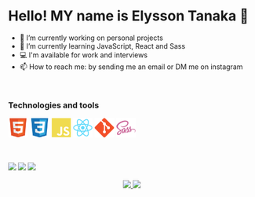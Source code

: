 # Hello! MY name is Elysson Tanaka 👋

- 🔭 I’m currently working on personal projects
- 🌱 I’m currently learning JavaScript, React and Sass
- 💻 I'm available for work and interviews
- 📫 How to reach me: by sending me an email or DM me on instagram
<br>

### Technologies and tools
<div style="display: inline_block">
  <img align="center" alt="HTML icon" height="40" width="40" src="https://raw.githubusercontent.com/devicons/devicon/master/icons/html5/html5-original.svg">
  <img align="center" alt="CSS icon" height="40" width="40" src="https://raw.githubusercontent.com/devicons/devicon/master/icons/css3/css3-original.svg">
  <img align="center" alt="JS icon" height="40" width="40" src="https://raw.githubusercontent.com/devicons/devicon/master/icons/javascript/javascript-plain.svg">
  <img align="center" alt="React icon" height="40" width="40" src="https://raw.githubusercontent.com/devicons/devicon/master/icons/react/react-original.svg">
  <img align="center" alt="Git icon" height="40" width="40" src="https://raw.githubusercontent.com/devicons/devicon/master/icons/git/git-original.svg">
  <img align="center" alt="Sass icon" height="40" width="40" src="https://raw.githubusercontent.com/devicons/devicon/master/icons/sass/sass-original.svg">  
</div>
<br><br><br>
<div>
  <a href="https://instagram.com/elyssontanaka" target="_blank"><img src="https://img.shields.io/badge/-Instagram-%23E4405F?style=for-the-badge&logo=instagram&logoColor=white" target="_blank"></a> 
  <a href = "mailto:elyssontanaka@gmail.com"><img src="https://img.shields.io/badge/-Gmail-%23333?style=for-the-badge&logo=gmail&logoColor=white" target="_blank"></a>
  <a href="https://www.linkedin.com/in/elysson-tanaka-472379120/" target="_blank"><img src="https://img.shields.io/badge/-LinkedIn-%230077B5?style=for-the-badge&logo=linkedin&logoColor=white" target="_blank"></a> 
</div>
<br>

<div align="center">
  <a href="https://github.com/elyssontanaka">
  <img height="180em" src="https://github-readme-stats.vercel.app/api?username=elyssontanaka&show_icons=true&theme=dark&include_all_commits=true&count_private=true&hide=contribs"/>
  <img height="180em" src="https://github-readme-stats.vercel.app/api/top-langs/?username=elyssontanaka&layout=compact&langs_count=7&theme=dark"/>
</div>
